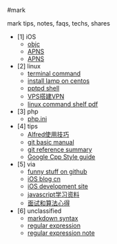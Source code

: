 #mark

mark tips, notes, faqs, techs, shares

- [1] iOS
	- [objc](#1-objc.md)
	- [APNS](#1-APNS.md)
	- [APNS](#1-APNS-1.md)
- [2] linux
	- [terminal command](#2-terminal-command.md)
	- [install lamp on centos](#2-install-lamp-on-CentOs.md)
	- [pptpd shell](#2-pptpd6.md)
	- [VPS搭建VPN](#2-VPS搭建VPN.md)
	- [linux command shelf pdf](#2-linux_command_shelf_pdf_ver1_1.pdf)
- [3] php
	- [php.ini](#3-php.ini)
- [4] tips
	- [Alfred使用技巧](#4-Alfred使用技巧.md)
	- [git basic manual](#4-git-basic-manual.md)
	- [git reference summary](#4-git-reference-summary.md)
	- [Google Cpp Style guide](#4-Google_Cpp_Style_guide_CN.pdf)
- [5] via
	- [funny stuff on github](#5-FunnyStuffOnGitHub.md)
	- [iOS blog cn](#5-iOS-blog-cn.md)
	- [iOS development site](5-iOS-development-sites.md)
	- [javascript学习资料](#5-javascript学习资料.md)
	- [面试和算法心得](#5-面试和算法心得.md)
- [6] unclassified
	- [markdown syntax](#6-MarkdownSyntax.md)
	- [regular expression](#6-RegularExpression.md)
	- [regular expression note](#6-regular-expression-note.md)